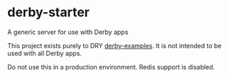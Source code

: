 derby-starter
=============

A generic server for use with Derby apps

This project exists purely to DRY [derby-examples](https://github.com/codeparty/derby-examples).
It is not intended to be used with all Derby apps.

Do not use this in a production environment. Redis support is disabled.
